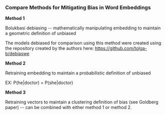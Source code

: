 ### Compare Methods for Mitigating Bias in Word Embeddings

**Method 1**

Bolukbasi debiasing -- mathematically manipulating embedding to maintain a geometric definition of unbiased

The models debiased for comparison using this method were created using the repository created by the authors here:
https://github.com/tolga-b/debiaswe

**Method 2**

Retraining embedding to maintain a probabilistic definition of unbiased

EX: P(he|doctor) = P(she|doctor)

**Method 3**

Retraining vectors to maintain a clustering definition of bias (see Goldberg paper) -- can be combined with either method 1 or method 2.
